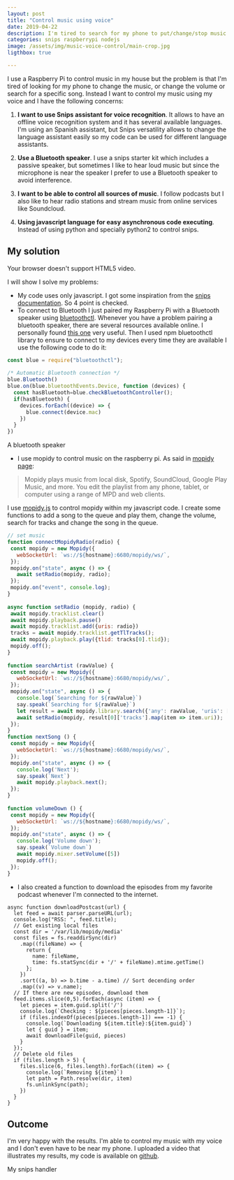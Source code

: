 ```yaml
---
layout: post
title: "Control music using voice"
date: 2019-04-22
description: I'm tired to search for my phone to put/change/stop music. Instead I use snips technology to control music using voice (radio, podcast, files)
categories: snips raspberrypi nodejs
image: /assets/img/music-voice-control/main-crop.jpg
ligthbox: true

---
```


I use a Raspberry Pi to control music in my house but the problem is that I'm
tired of looking for my phone to change the music, or change the volume or
search for a specific song. Instead I want to control my music using my voice
and I have the following concerns:

1. **I want to use Snips assistant for voice recognition**. It allows to have an
   offline voice recognition system and it has several available languages. I'm
   using an Spanish assistant, but Snips versatility allows to change the
   language assistant easily so my code can be used for different language
   assistants.

2. **Use a Bluetooth speaker**. I use a snips starter kit which includes a
   passive speaker, but sometimes I like to hear loud music but since the
   microphone is near the speaker I prefer to use a Bluetooth speaker to avoid
   interference.

3. **I want to be able to control all sources of music**. I follow podcasts but
   I also like to hear radio stations and stream music from online services
   like Soundcloud.

4. **Using javascript language for easy asynchronous code executing**. Instead
   of using python and specially python2 to control snips.

## My solution

<amp-video width="432"
  height="535"
  src="/assets/img/music-voice-control/radio.webm"
  poster="/assets/img/music-voice-control/main.jpg"
  layout="intrinsic"
  controls
  loop
  autoplay>
  <div fallback>
    <p>Your browser doesn't support HTML5 video.</p>
  </div>
</amp-video>

I will show I solve my problems:

* My code uses only javascript. I got some inspiration from the [snips
  documentation](https://docs.snips.ai/articles/console/actions/actions/code-your-action/listening-to-intents-over-mqtt-using-javascript).
  So 4 point is checked.
* To connect to Bluetooth I just paired my Raspberry Pi with a Bluetooth
  speaker using [bluetoothctl](https://wiki.archlinux.org/index.php/Bluetooth#Pairing). Whenever you have a problem pairing a bluetooth
  speaker, there are several resources available online. I personally found
  [this one](https://www.sigmdel.ca/michel/ha/rpi/bluetooth_01_en.html) very useful. Then I used npm bluetoothctl library to ensure to
  connect to my devices every time they are available I use the following code
  to do it: 

```js
const blue = require("bluetoothctl");
  
/* Automatic Bluetooth connection */
blue.Bluetooth()
blue.on(blue.bluetoothEvents.Device, function (devices) {
  const hasBluetooth=blue.checkBluetoothController();
  if(hasBluetooth) {
    devices.forEach((device) => {
      blue.connect(device.mac)
    })
  }
})
```

<amp-image-lightbox id="lightbox1"
  layout="nodisplay"></amp-image-lightbox>
<amp-img on="tap:lightbox1"
  role="button"
  tabindex="0"
  aria-describedby="imageDescription2"
  alt="Picture of a dog"
  title="Picture of a dog, view in lightbox"
  src="/assets/img/music-voice-control/parlante.jpg"
  layout="intrinsic"
  width="432"
  height="575"></amp-img>
<div id="imageDescription2">
  A bluetooth speaker
</div>

* I use mopidy to control music on the raspberry pi. As said in [mopidy page](https://www.mopidy.com/):

>Mopidy plays music from local disk, Spotify, SoundCloud, Google Play Music, and more. You edit the playlist from any phone, tablet, or computer using a range of MPD and web clients. 

I use [mopidy.js](https://docs.mopidy.com/en/latest/api/js/) to control mopidy
within my javascript code. I create some functions to add a song to the queue
and play them, change the volume, search for tracks and change the song in the
queue.

```javascript
// set music
function connectMopidyRadio(radio) {
 const mopidy = new Mopidy({
   webSocketUrl: `ws://${hostname}:6680/mopidy/ws/`,
 });
 mopidy.on("state", async () => {
   await setRadio(mopidy, radio);
 });
 mopidy.on("event", console.log);
}
  
async function setRadio (mopidy, radio) {
 await mopidy.tracklist.clear()
 await mopidy.playback.pause()
 await mopidy.tracklist.add({uris: radio})
 tracks = await mopidy.tracklist.getTlTracks();
 await mopidy.playback.play({tlid: tracks[0].tlid});
 mopidy.off();
}
  
function searchArtist (rawValue) {
 const mopidy = new Mopidy({
   webSocketUrl: `ws://${hostname}:6680/mopidy/ws/`,
 });
 mopidy.on("state", async () => {
   console.log(`Searching for ${rawValue}`)
   say.speak(`Searching for ${rawValue}`)
   let result = await mopidy.library.search({'any': rawValue, 'uris': ['soundcloud:']})
   await setRadio(mopidy, result[0]['tracks'].map(item => item.uri));
 });
}
function nextSong () {
 const mopidy = new Mopidy({
   webSocketUrl: `ws://${hostname}:6680/mopidy/ws/`,
 });
 mopidy.on("state", async () => {
   console.log('Next');
   say.speak(`Next`)
   await mopidy.playback.next();
 });
}
  
function volumeDown () {
 const mopidy = new Mopidy({
   webSocketUrl: `ws://${hostname}:6680/mopidy/ws/`,
 });
 mopidy.on("state", async () => {
   console.log('Volume down');
   say.speak(`Volume down`)
   await mopidy.mixer.setVolume([5])
   mopidy.off();
 });
}
```

* I also created a function to download the episodes from my favorite podcast
  whenever I'm connected to the internet.

```
async function downloadPostcast(url) {
  let feed = await parser.parseURL(url);
  console.log("RSS: ", feed.title);
  // Get existing local files
  const dir = '/var/lib/mopidy/media' 
  const files = fs.readdirSync(dir)
    .map((fileName) => {
      return {
        name: fileName,
        time: fs.statSync(dir + '/' + fileName).mtime.getTime()
      };
    })
    .sort((a, b) => b.time - a.time) // Sort decending order
    .map((v) => v.name);
  // If there are new episodes, download them
  feed.items.slice(0,5).forEach(async (item) => {
    let pieces = item.guid.split('/')
    console.log(`Checking : ${pieces[pieces.length-1]}`);
    if (files.indexOf(pieces[pieces.length-1]) === -1) {
      console.log(`Downloading ${item.title}:${item.guid}`)
      let { guid } = item; 
      await downloadFile(guid, pieces)
    }
  });
  // Delete old files
  if (files.length > 5) {
    files.slice(6, files.length).forEach((item) => {
      console.log(`Removing ${item}`)
      let path = Path.resolve(dir, item)
      fs.unlinkSync(path);
    })
  }
}
```

## Outcome

I'm very happy with the results. I'm able to control my music with my voice and
I don't even have to be near my phone. I uploaded a video that illustrates my
results, my code is available on [github](https://github.com/cristianpb/snipshandler).

<amp-image-lightbox id="lightbox1"
  layout="nodisplay"></amp-image-lightbox>
<amp-img on="tap:lightbox1"
  role="button"
  tabindex="0"
  aria-describedby="imageDescription2"
  alt="Picture of a dog"
  title="Picture of a dog, view in lightbox"
  src="/assets/img/music-voice-control/main.jpg"
  layout="intrinsic"
  width="432"
  height="575"></amp-img>
<div id="imageDescription2">
  My snips handler
</div>
